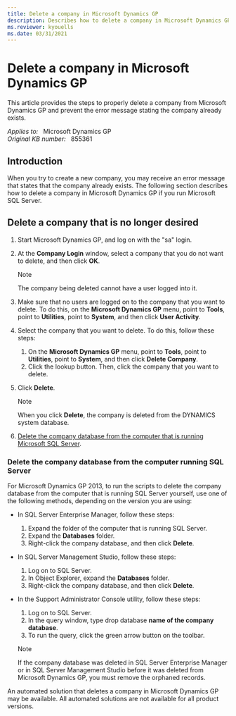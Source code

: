 ```yaml
---
title: Delete a company in Microsoft Dynamics GP
description: Describes how to delete a company in Microsoft Dynamics GP if you also run Microsoft SQL Server. The procedure requires that you delete the company both from the DYNAMICS database and from the computer that is running SQL Server.
ms.reviewer: kyouells
ms.date: 03/31/2021
---
```

# Delete a company in Microsoft Dynamics GP

This article provides the steps to properly delete a company from Microsoft Dynamics GP and prevent the error message stating the company already exists.

_Applies to:_ &nbsp; Microsoft Dynamics GP  
_Original KB number:_ &nbsp; 855361

## Introduction

When you try to create a new company, you may receive an error message that states that the company already exists. The following section describes how to delete a company in Microsoft Dynamics GP if you run Microsoft SQL Server.

## Delete a company that is no longer desired

1. Start Microsoft Dynamics GP, and log on with the "sa" login.

2. At the **Company Login** window, select a company that you do not want to delete, and then click **OK**.

    > [!NOTE]
    > The company being deleted cannot have a user logged into it.

3. Make sure that no users are logged on to the company that you want to delete. To do this, on the **Microsoft Dynamics GP** menu, point to **Tools**, point to **Utilities**, point to **System**, and then click **User Activity**.

4. Select the company that you want to delete. To do this, follow these steps:
    1. On the **Microsoft Dynamics GP** menu, point to **Tools**, point to **Utilities**, point to **System**, and then click **Delete Company**.
    2. Click the lookup button. Then, click the company that you want to delete.

5. Click **Delete**.

    > [!NOTE]
    > When you click **Delete**, the company is deleted from the DYNAMICS system database.

6. [Delete the company database from the computer that is running Microsoft SQL Server](#delete-the-company-database-from-the-computer-running-sql-server).

### Delete the company database from the computer running SQL Server

For Microsoft Dynamics GP 2013, to run the scripts to delete the company database from the computer that is running SQL Server yourself, use one of the following methods, depending on the version you are using:

- In SQL Server Enterprise Manager, follow these steps:
    1. Expand the folder of the computer that is running SQL Server.
    2. Expand the **Databases** folder.
    3. Right-click the company database, and then click **Delete**.

- In SQL Server Management Studio, follow these steps:
    1. Log on to SQL Server.
    2. In Object Explorer, expand the **Databases** folder.
    3. Right-click the company database, and then click **Delete**.

- In the Support Administrator Console utility, follow these steps:

    1. Log on to SQL Server.
    2. In the query window, type drop database **name of the company database**.
    3. To run the query, click the green arrow button on the toolbar.

    > [!NOTE]
    > If the company database was deleted in SQL Server Enterprise Manager or in SQL Server Management Studio before it was deleted from Microsoft Dynamics GP, you must remove the orphaned records.

An automated solution that deletes a company in Microsoft Dynamics GP may be available. All automated solutions are not available for all product versions.
